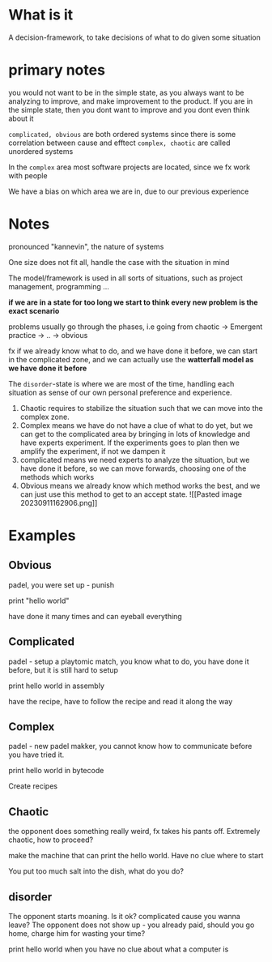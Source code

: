 # What is it
A decision-framework, to take decisions of what to do given some situation

# primary notes
you would not want to be in the simple state, as you always want to be analyzing to improve, and make improvement to the product.
If you are in the simple state, then you dont want to improve and you dont even think about it

`complicated, obvious` are both ordered systems since there is some correlation between cause and efftect
`complex, chaotic` are called unordered systems

In the `complex` area most software projects are located, since we fx work with people

We have a bias on which area we are in, due to our previous experience
# Notes
pronounced "kannevin", the nature of systems

One size does not fit all, handle the case with the situation in mind

The model/framework is used in all sorts of situations, such as project management, programming ...

**if we are in a state for too long we start to think every new problem is the exact scenario**

problems usually go through the phases, i.e going from chaotic -> Emergent practice -> .. -> obvious

fx if we already know what to do, and we have done it before, we can start in the complicated zone, and we can actually use the **watterfall model as we have done it before**

The `disorder`-state is where we are most of the time, handling each situation as sense of our own personal preference and experience.
1. Chaotic requires to stabilize the situation such that we can move into the complex zone.
2. Complex means we have do not have a clue of what to do yet, but we can get to the complicated area by bringing in lots of knowledge and have experts experiment. If the experiments goes to plan then we amplify the experiment, if not we dampen it
3. complicated means we need experts to analyze the situation, but we have done it before, so we can move forwards, choosing one of the methods which works
4. Obvious means we already know which method works the best, and we can just use this method to get to an accept state.
![[Pasted image 20230911162906.png]]

# Examples
## Obvious
padel, you were set up - punish

print "hello world"

have done it many times and can eyeball everything
## Complicated
padel - setup a playtomic match, you know what to do, you have done it before, but it is still hard to setup

print hello world in assembly

have the recipe, have to follow the recipe and read it along the way
## Complex
padel - new padel makker, you cannot know how to communicate before you have tried it.

print hello world in bytecode

Create recipes 
## Chaotic
the opponent does something really weird, fx takes his pants off. Extremely chaotic, how to proceed?

make the machine that can print the hello world. Have no clue where to start

You put too much salt into the dish, what do you do?
## disorder
The opponent starts moaning. Is it ok? complicated cause you wanna leave?
The opponent does not show up - you already paid, should you go home, charge him for wasting your time?

print hello world when you have no clue about what a computer is
